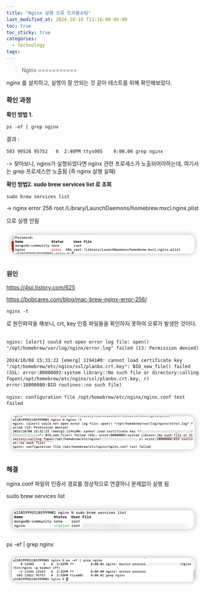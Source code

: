 ```yaml
---
title: "Nginx 실행 오류 트러블슈팅"
last_modified_at: 2024-10-14 T11:16:00-05:00
toc: true
toc_sticky: true
categories:
  - Technology
tags:
---
```


> Nginx
===========

nginx 를 설치하고, 실행이 잘 안되는 것 같아 테스트를 위해 확인해보았다.

### 확인 과정
**확인 방법 1.**
```
ps -ef | grep nginx
```
결과 : 
```
503 99528 95752   0  2:40PM ttys005    0:00.00 grep nginx
```
-> 찾아보니, nginx가 실행되었다면 nginx 관련 프로세스가 노출되어야하는데, 
여기서는 grep 프로세스만 노출됨 (즉 nginx 실행 실패)

**확인 방법2. sudo brew services list 로 조회**

``````
sudo brew services list
``````
-> nginx error 256 root /Library/LaunchDaemons/homebrew.mxcl.nginx.plist

으로 실행 안됨

<img src="/images/Tech/Nginx/first/1.png">

### 원인

https://4sii.tistory.com/625

https://bobcares.com/blog/mac-brew-nginx-error-256/

```
nginx -t
```

로 원인파악을 해보니, crt, key 인증 파일들을 확인하지 못하여 오류가 발생한 것이다.

```

nginx: [alert] could not open error log file: open() "/opt/homebrew/var/log/nginx/error.log" failed (13: Permission denied)

2024/10/08 15:31:22 [emerg] 11941#0: cannot load certificate key "/opt/homebrew/etc/nginx/ssl/planbo.crt.key": BIO_new_file() failed (SSL: error:80000002:system library::No such file or directory:calling fopen(/opt/homebrew/etc/nginx/ssl/planbo.crt.key, r) error:10000080:BIO routines::no such file)

nginx: configuration file /opt/homebrew/etc/nginx/nginx.conf test failed

```
<img src="/images/Tech/Nginx/first/2.png">

### 해결
nginx.conf 파일의 인증서 경로를 정상적으로 연결하니 문제없이 실행 됨

sudo brew services list

<img src="/images/Tech/Nginx/first/3.png">


ps -ef | grep nginx

<img src="/images/Tech/Nginx/first/4.png">
